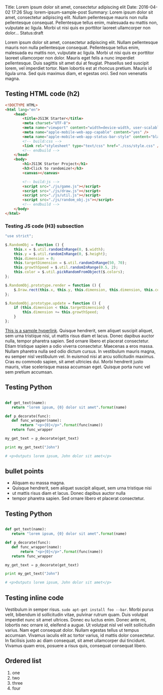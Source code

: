 Title: Lorem ipsum dolor sit amet, consectetur adipiscing elit
Date: 2016-04-02 17:26
Slug: lorem-ipsum-sample-post
Summary: Lorem ipsum dolor sit amet, consectetur adipiscing elit. Nullam pellentesque mauris non nulla pellentesque consequat. Pellentesque tellus enim, malesuada eu mattis non, vulputate ac ligula. Morbi ut nisi quis ex porttitor laoreet ullamcorper non dolor...
Status:draft

Lorem ipsum dolor sit amet, consectetur adipiscing elit. Nullam pellentesque mauris non nulla pellentesque consequat. Pellentesque tellus enim, malesuada eu mattis non, vulputate ac ligula. Morbi ut nisi quis ex porttitor laoreet ullamcorper non dolor. Mauris eget felis a nunc imperdiet pellentesque. Duis sagittis sit amet dui at feugiat. Phasellus sed suscipit lorem, vel imperdiet tortor. Nam lobortis est at rhoncus pretium. Mauris id ligula urna. Sed quis maximus diam, et egestas orci. Sed non venenatis magna.

## Testing HTML code (h2)

```html
<!DOCTYPE HTML>
<html lang="en">
    <head>
        <title>JS13K Starter</title>
        <meta charset="UTF-8">
        <meta name="viewport" content="width=device-width, user-scalable=no, initial-scale=1, maximum-scale=1, user-scalable=0" />
        <meta name="apple-mobile-web-app-capable" content="yes" />
        <meta name="apple-mobile-web-app-status-bar-style" content="black-translucent" />
        <!-- build:css -->
        <link rel="stylesheet" type="text/css" href="./css/style.css" />
        <!-- endbuild -->
    </head>
    <body>
        <h1>JS13K Starter Project</h1>
        <h3>Click to randomize!</h3>
        <canvas></canvas>

        <!-- build:js -->
        <script src="./js/game.js"></script>
        <script src="./js/draw.js"></script>
        <script src="./js/util.js"></script>
        <script src="./js/random_obj.js"></script>
        <!-- endbuild -->
    </body>
</html>
```

### Testing JS code (H3) subsection

```javascript
"use strict";

$.RandomObj = function () {
    this.x = $.util.randomInRange(0, $.width);
    this.y = $.util.randomInRange(0, $.height);
    this.dimension = 0;
    this.targetDimension = $.util.randomInRange(50, 70);
    this.growthSpeed = $.util.randomInRange(0.5, 2);
    this.color = $.util.pickRandomFromObject($.colors);
};

$.RandomObj.prototype.render = function () {
    $.Draw.rect(this.x, this.y, this.dimension, this.dimension, this.color);
};

$.RandomObj.prototype.update = function () {
    if (this.dimension < this.targetDimension) {
        this.dimension += this.growthSpeed;
    }
};
```

[This is a sample hyperlink]("http://google.com"). Quisque hendrerit, sem aliquet suscipit aliquet, sem urna tristique nisi, ut mattis risus diam et lacus. Donec dapibus auctor nulla, tempor pharetra sapien. Sed ornare libero et placerat consectetur. Etiam tristique sapien a odio viverra consectetur. Maecenas a eros massa. Nullam pharetra nulla sed odio dictum cursus. In vestibulum mauris magna, eu semper nisl vestibulum vel. In euismod nisi at arcu sollicitudin maximus. Cras eu commodo sapien, sit amet ultricies dui. Morbi hendrerit justo mauris, vitae scelerisque massa accumsan eget. Quisque porta nunc vel sem pretium accumsan.

## Testing Python

```python

def get_text(name):
   return "lorem ipsum, {0} dolor sit amet".format(name)

def p_decorate(func):
   def func_wrapper(name):
       return "<p>{0}</p>".format(func(name))
   return func_wrapper

my_get_text = p_decorate(get_text)

print my_get_text("John")

# <p>Outputs lorem ipsum, John dolor sit amet</p>
```

## bullet points
- Aliquam eu massa magna. 
- Quisque hendrerit, sem aliquet suscipit aliquet, sem urna tristique nisi
- ut mattis risus diam et lacus. Donec dapibus auctor nulla 
- tempor pharetra sapien. Sed ornare libero et placerat consectetur.

## Testing Python

```python

def get_text(name):
   return "lorem ipsum, {0} dolor sit amet".format(name)

def p_decorate(func):
   def func_wrapper(name):
       return "<p>{0}</p>".format(func(name))
   return func_wrapper

my_get_text = p_decorate(get_text)

print my_get_text("John")

# <p>Outputs lorem ipsum, John dolor sit amet</p>
```

## Testing inline code
Vestibulum in semper risus. `sudo apt-get install foo --bar`. Morbi purus velit, bibendum id sollicitudin vitae, pulvinar rutrum quam. Duis volutpat imperdiet nunc sit amet ultrices. Donec eu luctus enim. Donec ante mi, lobortis nec ornare id, eleifend a augue. Ut volutpat nisl vel velit sollicitudin varius. Nam eget consequat dolor. Nullam egestas tellus ut tempus accumsan. Vivamus iaculis elit ac tortor varius, id mattis dolor consectetur. In facilisis justo ac diam consequat, sit amet ullamcorper dui tincidunt. Vivamus quam eros, posuere a risus quis, consequat consequat libero.

## Ordered list

1. one
2. two
3. three
4. four

